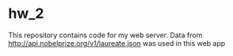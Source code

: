 # hw_2
This repository contains code for my web server.
Data from http://api.nobelprize.org/v1/laureate.json was used in this web app
